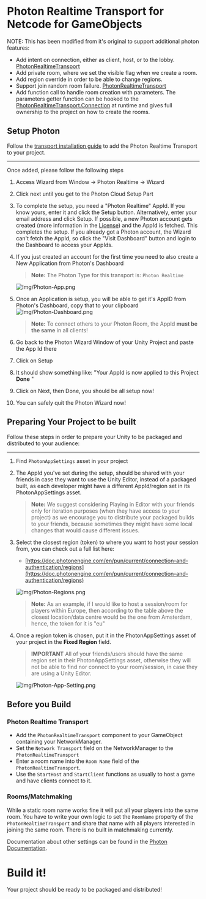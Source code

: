 # Photon Realtime Transport for Netcode for GameObjects

NOTE: This has been modified from it's original to support additional photon features:
* Add intent on connection, either as client, host, or to the lobby. [PhotonRealtimeTransport](./Runtime/PhotonRealtimeTransport.cs)
* Add private room, where we set the visible flag when we create a room.
* Add region override in order to be able to change regions.
* Support join random room failure. [PhotonRealtimeTransport](./Runtime/PhotonRealtimeTransport.Matchmaking.cs)
* Add function call to handle room creation with parameters. The parameters getter function can be hooked to the [PhotonRealtimeTransport.Connection](./Runtime/PhotonRealtimeTransport.Connection.cs) at runtime and gives full ownership to the project on how to create the rooms.

## Setup Photon


Follow the [transport installation guide](../README.md) to add the Photon Realtime Transport to your project.

---

Once added, please follow the following steps

1. Access Wizard from Window → Photon Realtime → Wizard

2. Click next until you get to the Photon Cloud Setup Part

3. To complete the setup, you need a "Photon Realtime" AppId. If you know yours, enter it and click the Setup button.
    Alternatively, enter your email address and click Setup. If possible, a new Photon account gets created (more information in the [License](/Transports/com.community.netcode.transport.photon-realtime/Runtime/Photon/LICENSE)) and the AppId is fetched. This completes the setup.
    If you already got a Photon account, the Wizard can't fetch the AppId, so click the "Visit Dashboard" button and login to the Dashboard to access your AppIds. 
   
4. If you just created an account  for the first time you need to also create a New Application from Photon's Dashboard

     > **Note:** The Photon Type for this transport is: `Photon Realtime`
     
      ![Img/Photon-App.png](Img/Photon-App.png)
       
5. Once an Application is setup, you will be able to get it's AppID from Photon's Dashboard, copy that to your clipboard
       ![Img/Photon-Dashboard.png](Img/Photon-Dashboard.png)
    
    > **Note:** To connect others to your Photon Room, the AppId **must be the same** in all clients!
    
    
6. Go back to the Photon Wizard Window of your Unity Project and paste the App Id there
    
    
5. Click on Setup
    
    
6. It should show something like: "Your AppId is now applied to this Project **Done** "
    
    
7. Click on Next, then Done, you should be all setup now!
    
8. You can safely quit the Photon Wizard now!

## Preparing Your Project to be built

Follow these steps in order to prepare your Unity to be packaged and distributed to your audience:

---

1. Find `PhotonAppSettings` asset in your project
2. The AppId you've set during the setup, should be shared with your friends in case they want to use the Unity Editor, instead of a packaged built, as each developer might have a different AppId/region set in its PhotonAppSettings asset.
    
    > **Note:** We suggest considering Playing in Editor with your friends only for iteration purposes (when they have access to your project) as we encourage you to distribute your packaged builds to your friends, because sometimes they might have some local changes that would cause different issues.
3. Select the closest region (token) to where you want to host your session from, you can check out a full list here:
    - [https://doc.photonengine.com/en/pun/current/connection-and-authentication/regions](https://doc.photonengine.com/en/pun/current/connection-and-authentication/regions)

    ![Img/Photon-Regions.png](Img/Photon-Regions.png)

    > **Note:** As an example, if I would like to host a session/room for players within Europe, then according to the table above the closest location/data centre would be the one from Amsterdam, hence, the token for it is "eu"
4. Once a region token is chosen, put it in the PhotonAppSettings asset of your project in the **Fixed Region** field.
    > **IMPORTANT** All of your friends/users should have the same region set in their PhotonAppSettings asset, otherwise they will not be able to find nor connect to your room/session, in case they are using a Unity Editor.

    ![Img/Photon-App-Setting.png](Img/Photon-App-Setting.png)

## Before you Build

### Photon Realtime Transport

- Add the `PhotonRealtimeTransport` component to your GameObject containing your NetworkManager.
- Set the `Network Transport` field on the NetworkManager to the `PhotonRealtimeTransport`
- Enter a room name into the `Room Name` field of the `PhotonRealtimeTransport`.
- Use the `StartHost` and `StartClient` functions as usually to host a game and have clients connect to it.
  

### Rooms/Matchmaking

While a static room name works fine it will put all your players into the same room. You have to write your own logic to set the `RoomName` property of the `PhotonRealtimeTransport` and share that name with all players interested in joining the same room. There is no built in matchmaking currently.

Documentation about other settings can be found in the [Photon Documentation](https://doc.photonengine.com/en-us/pun/current/getting-started/initial-setup).

# Build it!

Your project should be ready to be packaged and distributed!